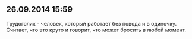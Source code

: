 ## 26.09.2014 15:59

Трудоголик - человек, который работает без повода и в одиночку. Считает, что это круто и говорит,
что может бросить в любой момент.
